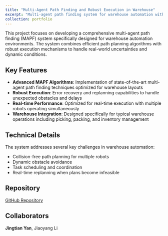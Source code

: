 ```yaml
---
title: "Multi-Agent Path Finding and Robust Execution in Warehouse"
excerpt: "Multi-agent path finding system for warehouse automation with robust execution capabilities.<br/><img src='/images/500x300.png'>"
collection: portfolio
---
```


This project focuses on developing a comprehensive multi-agent path finding (MAPF) system specifically designed for warehouse automation environments. The system combines efficient path planning algorithms with robust execution mechanisms to handle real-world uncertainties and dynamic conditions.

## Key Features

* **Advanced MAPF Algorithms**: Implementation of state-of-the-art multi-agent path finding techniques optimized for warehouse layouts
* **Robust Execution**: Error recovery and replanning capabilities to handle unexpected obstacles and delays  
* **Real-time Performance**: Optimized for real-time execution with multiple robots operating simultaneously
* **Warehouse Integration**: Designed specifically for typical warehouse operations including picking, packing, and inventory management

## Technical Details

The system addresses several key challenges in warehouse automation:
- Collision-free path planning for multiple robots
- Dynamic obstacle avoidance
- Task scheduling and coordination
- Real-time replanning when plans become infeasible

## Repository

[GitHub Repository](https://github.com/DockDockGo/ddg_multi_robot_planner)

## Collaborators

**Jingtian Yan**, Jiaoyang Li
